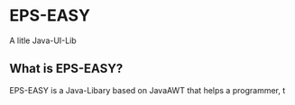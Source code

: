 # EPS-EASY
A litle Java-UI-Lib

## What is EPS-EASY?

EPS-EASY is a Java-Libary based on JavaAWT that helps a programmer, t
